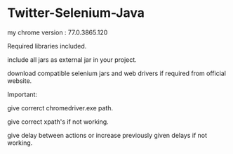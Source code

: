 # Twitter-Selenium-Java

my chrome version : 77.0.3865.120

Required libraries included.

include all jars as external jar in your project.

download compatible selenium jars and web drivers if required from official website.

Important:

give correrct chromedriver.exe path.

give correct xpath's if not working.

give delay between actions or increase previously given delays if not working.




